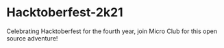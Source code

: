 # Hacktoberfest-2k21
Celebrating Hacktoberfest for the fourth year, join Micro Club for this open source adventure!
